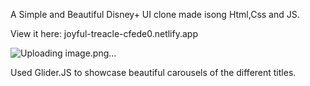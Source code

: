 A Simple and Beautiful Disney+ UI clone made isong Html,Css and JS.

View it here: joyful-treacle-cfede0.netlify.app

![Uploading image.png…]()

Used Glider.JS to showcase beautiful carousels of the different titles. 
